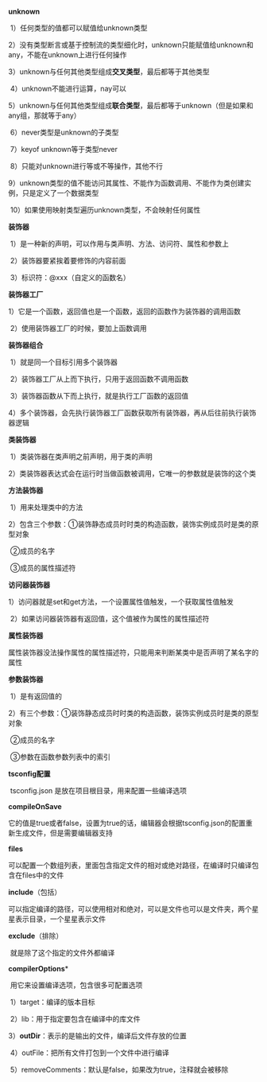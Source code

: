 **unknown**

​	1）任何类型的值都可以赋值给unknown类型

​	2）没有类型断言或基于控制流的类型细化时，unknown只能赋值给unknown和any，不能在unknown上进行任何操作

​	3）unknown与任何其他类型组成**交叉类型**，最后都等于其他类型

​	4）unknown不能进行运算，nay可以

​	5）unknown与任何其他类型组成**联合类型**，最后都等于unknown（但是如果和any组，那就等于any）

​	6）never类型是unknown的子类型

​	7）keyof unknown等于类型never

​	8）只能对unknown进行等或不等操作，其他不行

​	9）unknown类型的值不能访问其属性、不能作为函数调用、不能作为类创建实例，只是定义了一个数据类型

​	10）如果使用映射类型遍历unknown类型，不会映射任何属性





**装饰器**

​	1）是一种新的声明，可以作用与类声明、方法、访问符、属性和参数上

​	2）装饰器要紧挨着要修饰的内容前面

​	3）标识符：@xxx（自定义的函数名）



**装饰器工厂**

​	1）它是一个函数，返回值也是一个函数，返回的函数作为装饰器的调用函数

​	2）使用装饰器工厂的时候，要加上函数调用



**装饰器组合**

​	1）就是同一个目标引用多个装饰器

​	2）装饰器工厂从上而下执行，只用于返回函数不调用函数

​	3）装饰器函数从下而上执行，就是执行工厂函数的返回值

​	4）多个装饰器，会先执行装饰器工厂函数获取所有装饰器，再从后往前执行装饰器逻辑



**类装饰器**

​	1）类装饰器在类声明之前声明，用于类的声明

​	2）类装饰器表达式会在运行时当做函数被调用，它唯一的参数就是装饰的这个类



**方法装饰器**

​	1）用来处理类中的方法

​	2）包含三个参数：①装饰静态成员时时类的构造函数，装饰实例成员时是类的原型对象

​									②成员的名字

​									③成员的属性描述符



**访问器装饰器**

​	1）访问器就是set和get方法，一个设置属性值触发，一个获取属性值触发

​	2）如果访问器装饰器有返回值，这个值被作为属性的属性描述符



**属性装饰器**

​	属性装饰器没法操作属性的属性描述符，只能用来判断某类中是否声明了某名字的属性



**参数装饰器**

​	1）是有返回值的

​	2）有三个参数：①装饰静态成员时时类的构造函数，装饰实例成员时是类的原型对象

​								②成员的名字

​								③参数在函数参数列表中的索引





**tsconfig配置**

​	tsconfig.json 是放在项目根目录，用来配置一些编译选项



**compileOnSave**

​	它的值是true或者false，设置为true的话，编辑器会根据tsconfig.json的配置重新生成文件，但是需要编辑器支持



**files**

​	可以配置一个数组列表，里面包含指定文件的相对或绝对路径，在编译时只编译包含在files中的文件



**include**（包括）

​	可以指定编译的路径，可以使用相对和绝对，可以是文件也可以是文件夹，两个星星表示目录，一个星星表示文件



**exclude**（排除）

​	就是除了这个指定的文件外都编译



**compilerOptions***

​	用它来设置编译选项，包含很多可配置选项

​	1）target：编译的版本目标

​	2）lib：用于指定要包含在编译中的库文件

​	3）**outDir**：表示的是输出的文件，编译后文件存放的位置

​	4）outFile：把所有文件打包到一个文件中进行编译

​	5）removeComments：默认是false，如果改为true，注释就会被移除